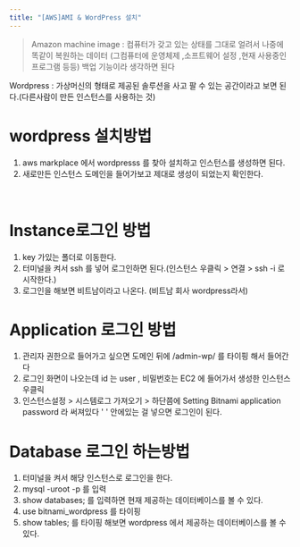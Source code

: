 ```yaml
---
title: "[AWS]AMI & WordPress 설치"
---
```


> Amazon machine image : 컴퓨터가 갖고 있는 상태를 그대로 얼려서 나중에 똑같이 복원하는 데이터 (그컴퓨터에 운영체제 ,소프트웨어 설정 ,현재 사용중인 프로그램 등등)
백업 기능이라 생각하면 된다

Wordpress : 가상머신의 형태로 제공된 솔루션을 사고 팔 수 있는 공간이라고 보면 된다.(다른사람이 만든 인스턴스를 사용하는 것) 
#  wordpress 설치방법 
1. aws markplace 에서 wordpresss 를 찾아 설치하고 인스턴스를 생성하면 된다.
2. 새로만든 인스턴스 도메인을 들어가보고 제대로 생성이 되었는지 확인한다.
<br/>

# Instance로그인 방법
1. key 가있는 폴더로 이동한다.<br/>
2. 터미널을 켜서  ssh 를 넣어 로그인하면 된다.(인스턴스 우클릭 > 연결 > ssh -i 로 시작한다.)<br/>
3. 로그인을 해보면 비트남이라고 나온다. (비트남 회사 wordpress라서)<br/>


# Application 로그인 방법
1. 관리자 권한으로 들어가고 싶으면 도메인 뒤에 /admin-wp/ 를 타이핑 해서 들어간다<br/>
2. 로그인 화면이 나오는데 id 는 user , 비밀번호는 EC2 에 들어가서 생성한 인스턴스 우클릭<br/>
3. 인스턴스설정 >  시스템로그 가져오기 > 하단쯤에   Setting Bitnami application password 라 써져있다 ' ' 안에있는 걸 넣으면 로그인이 된다.<br/>

# Database 로그인 하는방법
1. 터미널을 켜서 해당 인스턴스로 로그인을 한다.<br/>
2. mysql -uroot -p 를 입력<br/>
3. show databases; 를 입력하면 현재 제공하는 데이터베이스를 볼 수 있다.<br/>
4. use bitnami_wordpress 를 타이핑<br/>
5. show tables; 를 타이핑 해보면 wordpress 에서 제공하는 데이터베이스를 볼 수 있다.<br/>
